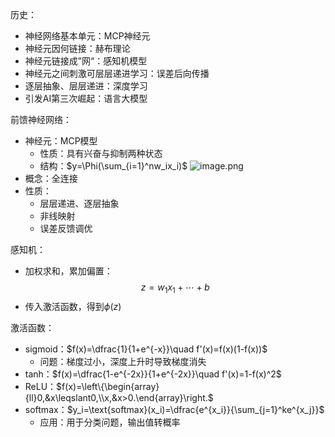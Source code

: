历史：

+ 神经网络基本单元：MCP神经元
+ 神经元因何链接：赫布理论
+ 神经元链接成”网“：感知机模型
+ 神经元之间刺激可层层递进学习：误差后向传播
+ 逐层抽象、层层递进：深度学习
+ 引发AI第三次崛起：语言大模型

前馈神经网络：

+ 神经元：MCP模型
	+ 性质：具有兴奋与抑制两种状态
	+ 结构：$y=\Phi(\sum_{i=1}^nw_ix_i)$
		![image.png](https://s2.loli.net/2023/11/06/7AOILMsT3gGeDnx.png)
+ 概念：全连接
+ 性质：
	+ 层层递进、逐层抽象
	+ 非线映射
	+ 误差反馈调优

感知机：

+ 加权求和，累加偏置：
$$
z=w_1x_1+\cdots+b
$$
+ 传入激活函数，得到$\phi(z)$

激活函数：

+ sigmoid：$f(x)=\dfrac{1}{1+e^{-x}}\quad f'(x)=f(x)(1-f(x))$
	+ 问题：梯度过小，深度上升时导致梯度消失
+ tanh：$f(x)=\dfrac{1-e^{-2x}}{1+e^{-2x}}\quad f'(x)=1-f(x)^2$
+ ReLU：$f(x)=\left\{\begin{array}{ll}0,&x\leqslant0,\\x,&x>0.\end{array}\right.$
+ softmax：$y_i=\text{softmax}(x_i)=\dfrac{e^{x_i}}{\sum_{j=1}^ke^{x_j}}$
	+ 应用：用于分类问题，输出值转概率

